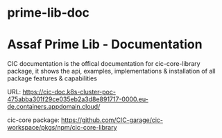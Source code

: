 # prime-lib-doc

# Assaf Prime Lib - Documentation

CIC documentation is the offical documentation for cic-core-library package, it shows the api, examples, implementations & installation of all package features & capabilities

URL: https://cic-doc.k8s-cluster-poc-475abba301f29ce035eb2a3d8e891717-0000.eu-de.containers.appdomain.cloud/

cic-core package: https://github.com/CIC-garage/cic-workspace/pkgs/npm/cic-core-library

